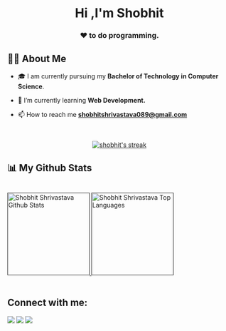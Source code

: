 
<h1 align="center">Hi <!--<img src="https://raw.githubusercontent.com/MartinHeinz/MartinHeinz/master/wave.gif" width="30px">-->,I'm Shobhit</h1>
<h3 align="center">❤️ to do programming.</h3>


## 🙋‍♂️ About Me

- 🎓 I am currently pursuing my **Bachelor of Technology in Computer Science**.

- 🌱 I’m currently learning **Web Development.**

<!--- 👨‍💻 All of my projects are available at **[My Portfolio](https://shobhitshrivastava.netlify.app/)**-->

- 📫 How to reach me **shobhitshrivastava089@gmail.com**

<!-- - ⚡ Fun fact **I play game very often.** -->

<!--## 🚀 Languages and Tools:

<p align="left">
    <a href="https://www.java.com" target="_blank" rel="noreferrer"> <img src="https://raw.githubusercontent.com/devicons/devicon/master/icons/java/java-original.svg" alt="java" width="40" height="40"/> </a></a>
     <a href="https://www.php.com" target="_blank" rel="noreferrer"> <img src="https://raw.githubusercontent.com/devicons/devicon/master/icons/php/php-original.svg" alt="php" width="40" height="40"/> </a>
    <a href="https://www.w3schools.com/cpp/" target="_blank" rel="noreferrer">  </a><a href="https://www.python.org" target="_blank" rel="noreferrer"> <img src="https://raw.githubusercontent.com/devicons/devicon/master/icons/python/python-original.svg" alt="python" width="40" height="40"/> </a> </a> 
    <a href="https://www.w3.org/html/" target="_blank" rel="noreferrer"> <img src="https://raw.githubusercontent.com/devicons/devicon/master/icons/html5/html5-original-wordmark.svg" alt="html5" width="40" height="40"/> </a> 
    <a href="https://www.w3schools.com/css/" target="_blank" rel="noreferrer"> <img src="https://raw.githubusercontent.com/devicons/devicon/master/icons/css3/css3-original-wordmark.svg" alt="css3" width="40" height="40"/> </a>   <a href="https://getbootstrap.com" target="_blank" rel="noreferrer"> <img src="https://raw.githubusercontent.com/devicons/devicon/master/icons/bootstrap/bootstrap-plain-wordmark.svg" alt="bootstrap" width="40" height="40"/> </a> 
<a href="https://www.javascript.com/" target="_blank" rel="noreferrer"> <img src="https://raw.githubusercontent.com/devicons/devicon/master/icons/javascript/javascript-original.svg" alt="c" width="40" height="40"/> </a>    
<a href="https://www.mongodb.com/" target="_blank" rel="noreferrer"> <img src="https://raw.githubusercontent.com/devicons/devicon/master/icons/mongodb/mongodb-original.svg" alt="c" width="40" height="40"/> </a>
<a href="https://www.nodejs.com/" target="_blank" rel="noreferrer"> <img src="https://raw.githubusercontent.com/devicons/devicon/master/icons/nodejs/nodejs-original.svg" alt="c" width="40" height="40"/> </a>
<a href="https://developer.android.com" target="_blank" rel="noreferrer"> <img src="https://raw.githubusercontent.com/devicons/devicon/master/icons/android/android-original-wordmark.svg" alt="android" width="40" height="40"/>
    </p>
    -->

<br/>

<p align="center">
    <a href="https://github.com/ShobhitShrivastava089/github-readme-streak-stats">
        <img title="🔥 Get streak stats for your profile at git.io/streak-stats" alt="shobhit's streak" src="https://github-readme-streak-stats.herokuapp.com/?user=ShobhitShrivastava089&theme=black-ice&hide_border=true&stroke=0000&background=060A0CD0"/>
    </a>
</p>

## 📊 My Github Stats

  <br/>
  <a href =""> <img height = "185rem" alt="Shobhit Shrivastava Github Stats" src="https://github-readme-stats.vercel.app/api?username=ShobhitShrivastava089&show_icons=true&coun_private=true&theme=react&hide_border=true&bg_color=0D1117" /> </a>
  <a href =""><img height = "185rem" alt="Shobhit Shrivastava Top Languages" src="https://github-readme-stats.vercel.app/api/top-langs/?username=ShobhitShrivastava089&langs_count=8&count_private=true&layout=compact&theme=react&hide_border=true&bg_color=0D1117" /></a>
  <br/>


<br/>

## Connect with me:
<p align="left">

<a href = "https://www.linkedin.com/in/shobhitshrivastava089/"><img src="https://img.icons8.com/fluent/48/000000/linkedin.png"/></a>
<a href = "https://www.instagram.com/shobhitshrivastava081/"><img src="https://img.icons8.com/fluent/48/000000/instagram-new.png"/></a>
<a href = "https://www.facebook.com/shobhit.shrivastava.923724"><img src="https://img.icons8.com/fluent/48/000000/facebook.png"/></a>
